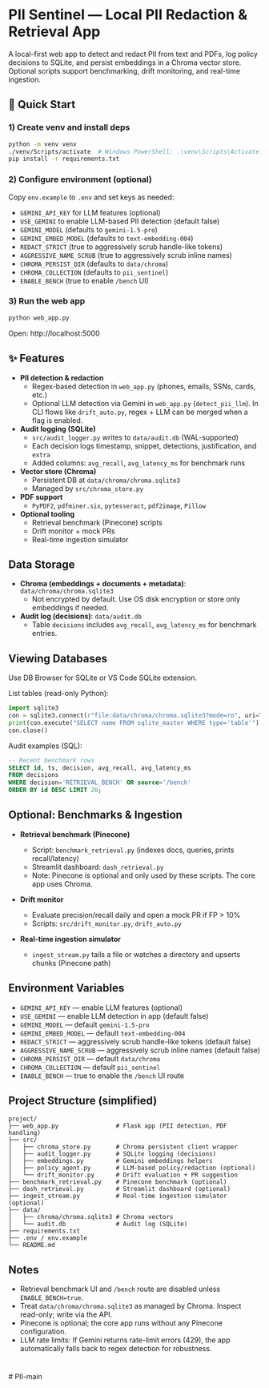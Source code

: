 # PII Sentinel — Local PII Redaction & Retrieval App

A local-first web app to detect and redact PII from text and PDFs, log policy decisions to SQLite, and persist embeddings in a Chroma vector store. Optional scripts support benchmarking, drift monitoring, and real-time ingestion.

## 🚀 Quick Start

### 1) Create venv and install deps
```bash
python -m venv venv
./venv/Scripts/activate  # Windows PowerShell: .\venv\Scripts\Activate.ps1
pip install -r requirements.txt
```

### 2) Configure environment (optional)
Copy `env.example` to `.env` and set keys as needed:
- `GEMINI_API_KEY` for LLM features (optional)
- `USE_GEMINI` to enable LLM-based PII detection (default false)
- `GEMINI_MODEL` (defaults to `gemini-1.5-pro`)
- `GEMINI_EMBED_MODEL` (defaults to `text-embedding-004`)
- `REDACT_STRICT` (true to aggressively scrub handle-like tokens)
- `AGGRESSIVE_NAME_SCRUB` (true to aggressively scrub inline names)
- `CHROMA_PERSIST_DIR` (defaults to `data/chroma`)
- `CHROMA_COLLECTION` (defaults to `pii_sentinel`)
- `ENABLE_BENCH` (true to enable `/bench` UI)

### 3) Run the web app
```bash
python web_app.py
```

Open: http://localhost:5000

## ✨ Features

- **PII detection & redaction**
  - Regex-based detection in `web_app.py` (phones, emails, SSNs, cards, etc.)
  - Optional LLM detection via Gemini in `web_app.py` (`detect_pii_llm`). In CLI flows like `drift_auto.py`, regex + LLM can be merged when a flag is enabled.
- **Audit logging (SQLite)**
  - `src/audit_logger.py` writes to `data/audit.db` (WAL-supported)
  - Each decision logs timestamp, snippet, detections, justification, and `extra`
  - Added columns: `avg_recall`, `avg_latency_ms` for benchmark runs
- **Vector store (Chroma)**
  - Persistent DB at `data/chroma/chroma.sqlite3`
  - Managed by `src/chroma_store.py`
- **PDF support**
  - `PyPDF2`, `pdfminer.six`, `pytesseract`, `pdf2image`, `Pillow`
- **Optional tooling**
  - Retrieval benchmark (Pinecone) scripts
  - Drift monitor + mock PRs
  - Real-time ingestion simulator

## Data Storage

- **Chroma (embeddings + documents + metadata)**: `data/chroma/chroma.sqlite3`
  - Not encrypted by default. Use OS disk encryption or store only embeddings if needed.
- **Audit log (decisions)**: `data/audit.db`
  - Table `decisions` includes `avg_recall`, `avg_latency_ms` for benchmark entries.

## Viewing Databases

Use DB Browser for SQLite or VS Code SQLite extension.

List tables (read-only Python):
```python
import sqlite3
con = sqlite3.connect(r"file:data/chroma/chroma.sqlite3?mode=ro", uri=True)
print(con.execute("SELECT name FROM sqlite_master WHERE type='table'").fetchall())
con.close()
```

Audit examples (SQL):
```sql
-- Recent benchmark rows
SELECT id, ts, decision, avg_recall, avg_latency_ms
FROM decisions
WHERE decision='RETRIEVAL_BENCH' OR source='/bench'
ORDER BY id DESC LIMIT 20;
```

## Optional: Benchmarks & Ingestion

- **Retrieval benchmark (Pinecone)**
  - Script: `benchmark_retrieval.py` (indexes docs, queries, prints recall/latency)
  - Streamlit dashboard: `dash_retrieval.py`
  - Note: Pinecone is optional and only used by these scripts. The core app uses Chroma.

- **Drift monitor**
  - Evaluate precision/recall daily and open a mock PR if FP > 10%
  - Scripts: `src/drift_monitor.py`, `drift_auto.py`

- **Real-time ingestion simulator**
  - `ingest_stream.py` tails a file or watches a directory and upserts chunks (Pinecone path)

## Environment Variables

- `GEMINI_API_KEY` — enable LLM features (optional)
- `USE_GEMINI` — enable LLM detection in app (default false)
- `GEMINI_MODEL` — default `gemini-1.5-pro`
- `GEMINI_EMBED_MODEL` — default `text-embedding-004`
- `REDACT_STRICT` — aggressively scrub handle-like tokens (default false)
- `AGGRESSIVE_NAME_SCRUB` — aggressively scrub inline names (default false)
- `CHROMA_PERSIST_DIR` — default `data/chroma`
- `CHROMA_COLLECTION` — default `pii_sentinel`
- `ENABLE_BENCH` — true to enable the `/bench` UI route

## Project Structure (simplified)

```
project/
├── web_app.py                # Flask app (PII detection, PDF handling)
├── src/
│   ├── chroma_store.py       # Chroma persistent client wrapper
│   ├── audit_logger.py       # SQLite logging (decisions)
│   ├── embeddings.py         # Gemini embeddings helpers
│   ├── policy_agent.py       # LLM-based policy/redaction (optional)
│   └── drift_monitor.py      # Drift evaluation + PR suggestion
├── benchmark_retrieval.py    # Pinecone benchmark (optional)
├── dash_retrieval.py         # Streamlit dashboard (optional)
├── ingest_stream.py          # Real-time ingestion simulator (optional)
├── data/
│   ├── chroma/chroma.sqlite3 # Chroma vectors
│   └── audit.db              # Audit log (SQLite)
├── requirements.txt
├── .env / env.example
└── README.md
```

## Notes

- Retrieval benchmark UI and `/bench` route are disabled unless `ENABLE_BENCH=true`.
- Treat `data/chroma/chroma.sqlite3` as managed by Chroma. Inspect read-only; write via the API.
- Pinecone is optional; the core app runs without any Pinecone configuration.
 - LLM rate limits: If Gemini returns rate-limit errors (429), the app automatically falls back to regex detection for robustness.
#
#   P I I - m a i n  
 